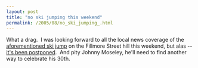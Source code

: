 ```yaml
---
layout: post
title: "no ski jumping this weekend"
permalink: /2005/08/no_ski_jumping_.html
---
```


<p>What a drag.&nbsp; I was looking forward to all the local news coverage of the <a href="http://sippey.typepad.com/filtered/2005/08/ski_jumping_rio.html">aforementioned ski jump</a> on the Fillmore Street hill this weekend, but alas -- <a href="http://www.sfgate.com/cgi-bin/article.cgi?f=/c/a/2005/08/25/BAG9GECF4P32.DTL">it's been postponed</a>.&nbsp; And pity Johnny Moseley, he'll need to find another way to celebrate his 30th.</p>


